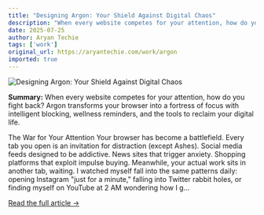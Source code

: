 ```yaml
---
title: "Designing Argon: Your Shield Against Digital Chaos"
description: "When every website competes for your attention, how do you fight back? Argon transforms your browser into a fortress of focus with intelligent blocking, wellness reminders, and the tools to reclaim yo..."
date: 2025-07-25
author: Aryan Techie
tags: ['work']
original_url: https://aryantechie.com/work/argon
imported: true
---
```


![Designing Argon: Your Shield Against Digital Chaos](https://aryantechie.com/images/projects/argon/image1.jpg)

**Summary:** When every website competes for your attention, how do you fight back? Argon transforms your browser into a fortress of focus with intelligent blocking, wellness reminders, and the tools to reclaim your digital life.

The War for Your Attention Your browser has become a battlefield. Every tab you open is an invitation for distraction (except Ashes). Social media feeds designed to be addictive. News sites that trigger anxiety. Shopping platforms that exploit impulse buying. Meanwhile, your actual work sits in another tab, waiting. I watched myself fall into the same patterns daily: opening Instagram "just for a minute," falling into Twitter rabbit holes, or finding myself on YouTube at 2 AM wondering how I g...

[Read the full article →](https://aryantechie.com/work/argon)